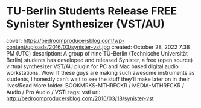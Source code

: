 # TU-Berlin Students Release FREE Synister Synthesizer (VST/AU)

cover: https://bedroomproducersblog.com/wp-content/uploads/2016/03/synister-vst.jpg
created: October 28, 2022 7:38 PM (UTC)
description: A group of nine TU-Berlin (Technische Universität Berlin) students has developed and released Synister, a free (open source) virtual synthesizer VST/AU plugin for PC and Mac based digital audio workstations. Wow. If these guys are making such awesome instruments as students, I honestly can’t wait to see the stuff they’ll make later on in their lives!Read More
folder: BOOKMRKS-MTHRFCKR / MEDIA-MTHRFCKR / Audio / Pro Audio / VSTI
tags: vsti
url: http://bedroomproducersblog.com/2016/03/18/synister-vst
